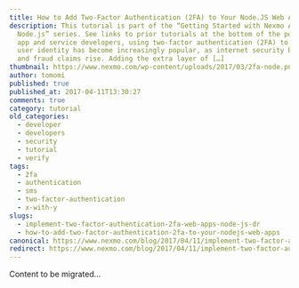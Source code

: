 ```yaml
---
title: How to Add Two-Factor Authentication (2FA) to Your Node.JS Web Apps
description: This tutorial is part of the “Getting Started with Nexmo APIs and
  Node.js” series. See links to prior tutorials at the bottom of the post. Among
  app and service developers, using two-factor authentication (2FA) to verify
  user identity has become increasingly popular, as internet security breaches
  and fraud claims rise. Adding the extra layer of […]
thumbnail: https://www.nexmo.com/wp-content/uploads/2017/03/2fa-node.png
author: tomomi
published: true
published_at: 2017-04-11T13:30:27
comments: true
category: tutorial
old_categories:
  - developer
  - developers
  - security
  - tutorial
  - verify
tags:
  - 2fa
  - authentication
  - sms
  - two-factor-authentication
  - x-with-y
slugs:
  - implement-two-factor-authentication-2fa-web-apps-node-js-dr
  - how-to-add-two-factor-authentication-2fa-to-your-nodejs-web-apps
canonical: https://www.nexmo.com/blog/2017/04/11/implement-two-factor-authentication-2fa-web-apps-node-js-dr
redirect: https://www.nexmo.com/blog/2017/04/11/implement-two-factor-authentication-2fa-web-apps-node-js-dr
---
```

Content to be migrated...